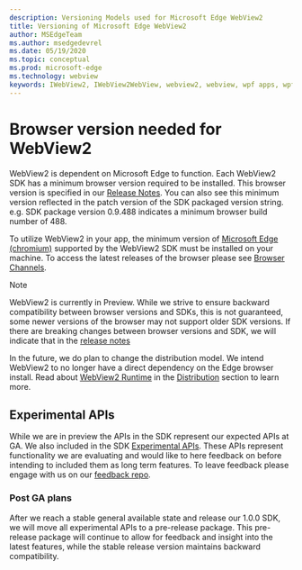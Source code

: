 ```yaml
---
description: Versioning Models used for Microsoft Edge WebView2
title: Versioning of Microsoft Edge WebView2
author: MSEdgeTeam
ms.author: msedgedevrel
ms.date: 05/19/2020
ms.topic: conceptual
ms.prod: microsoft-edge
ms.technology: webview
keywords: IWebView2, IWebView2WebView, webview2, webview, wpf apps, wpf, edge, ICoreWebView2, ICoreWebView2Host, browser control, edge html
---
```


# Browser version needed for WebView2

WebView2 is dependent on Microsoft Edge to function. Each WebView2 SDK has a minimum browser version required to be installed. This browser version is specified in our [Release Notes](../releasenotes.md). You can also see this minimum version reflected in the patch version of the SDK packaged version string. e.g. SDK package version 0.9.488 indicates a minimum browser build number of 488.

To utilize WebView2 in your app, the minimum version of [Microsoft Edge (chromium)]() supported by the WebView2 SDK must be installed on your machine. To access the latest releases of the browser please see [Browser Channels](https://docs.microsoft.com/deployedge/microsoft-edge-channels).

> [!NOTE]
> WebView2 is currently in Preview. While we strive to ensure backward compatibility between browser versions and SDKs, this is not guaranteed, some newer versions of the browser may not support older SDK versions. If there are breaking changes between browser versions and SDK, we will indicate that in the [release notes](../releasenotes.md) 

In the future, we do plan to change the distribution model. We intend WebView2 to no longer have a direct dependency on the Edge browser install. Read about [WebView2 Runtime]() in the [Distribution]() section to learn more.

## Experimental APIs

While we are in preview the APIs in the SDK represent our expected APIs at GA. We also included in the SDK [Experimental APIs](../reference/win32/0-9-430-reference-webview2.md#experimental). These APIs represent functionality we are evaluating and would like to here feedback on before intending to included them as long term features. To leave feedback please engage with us on our [feedback repo](https://aka.ms/webviewfeedback).

### Post GA plans

After we reach a stable general available state and release our 1.0.0 SDK, we will move all experimental APIs to a pre-release package. This pre-release package will continue to allow for feedback and insight into the latest features, while the stable release version maintains backward compatibility. 